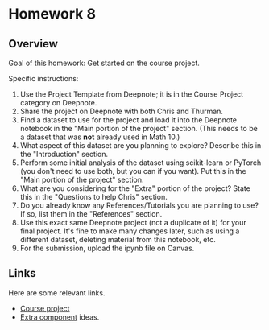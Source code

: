 # Homework 8

## Overview
Goal of this homework: Get started on the course project.

Specific instructions:

1.  Use the Project Template from Deepnote; it is in the Course Project category on Deepnote.
1.  Share the project on Deepnote with both Chris and Thurman.
1.  Find a dataset to use for the project and load it into the Deepnote notebook in the "Main portion of the project" section.  (This needs to be a dataset that was **not** already used in Math 10.)
1.  What aspect of this dataset are you planning to explore?  Describe this in the "Introduction" section.
1.  Perform some initial analysis of the dataset using scikit-learn or PyTorch (you don't need to use both, but you can if you want).  Put this in the "Main portion of the project" section.
1.  What are you considering for the "Extra" portion of the project?  State this in the "Questions to help Chris" section.
1.  Do you already know any References/Tutorials you are planning to use?  If so, list them in the "References" section.
1.  Use this exact same Deepnote project (not a duplicate of it) for your final project.  It's fine to make many changes later, such as using a different dataset, deleting material from this notebook, etc.
1.  For the submission, upload the ipynb file on Canvas.

## Links

Here are some relevant links.

* [Course project](../Proj/CourseProject.md)
* [Extra component](../Proj/ExtraTopics.md) ideas.

